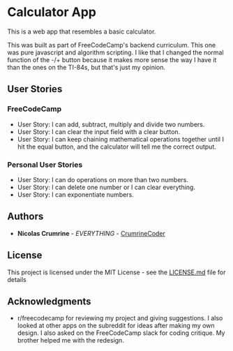 # Calculator App

This is a web app that resembles a basic calculator.

This was built as part of FreeCodeCamp's backend curriculum. This one was pure javascript and algorithm scripting. I like that I changed the normal function of the -/+ button because it makes more sense the way I have it than the ones on the TI-84s, but that's just my opinion.

## User Stories

### FreeCodeCamp

* User Story: I can add, subtract, multiply and divide two numbers.
* User Story: I can clear the input field with a clear button.
* User Story: I can keep chaining mathematical operations together until I hit the equal button, and the calculator will tell me the correct output.

### Personal User Stories

* User Story: I can do operations on more than two numbers.  
* User Story: I can delete one number or I can clear everything. 
* User Story: I can exponentiate numbers. 


## Authors

* **Nicolas Crumrine** - *EVERYTHING* - [CrumrineCoder](https://github.com/CrumrineCoder)

## License

This project is licensed under the MIT License - see the [LICENSE.md](LICENSE.md) file for details

## Acknowledgments

* r/freecodecamp for reviewing my project and giving suggestions. I also looked at other  apps on the subreddit for ideas after making my own design. I also asked on the FreeCodeCamp slack for coding critique. My brother helped me with the redesign. 
